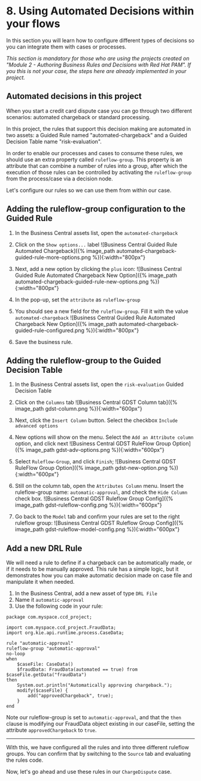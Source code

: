 # 8. Using Automated Decisions within your flows

In this section you will learn how to configure different types of decisions so you can integrate them with cases or processes.

_This section is mandatory for those who are using the projects created on "Module 2 - Authoring Business Rules and Decisions with Red Hat PAM". If you this is not your case, the steps here are already implemented in your project._

## Automated decisions in this project

When you start a credit card dispute case you can go through two different scenarios: automated chargeback or standard processing. 

In this project, the rules that support this decision making are automated in two assets: a Guided Rule named "automated-chargeback" and a Guided Decision Table name "risk-evaluation". 

In order to enable our processes and cases to consume these rules, we should use an extra property called `ruleflow-group`. This property is an attribute that can combine a number of rules into a group, after which the execution of those rules can be controlled by activating the `ruleflow-group` from the process/case via a decision node.

Let's configure our rules so we can use them from within our case. 

## Adding the ruleflow-group configuration to the Guided Rule

1. In the Business Central assets list, open the `automated-chargeback`
2. Click on the `Show options...` label
  ![Business Central Guided Rule Automated Chargeback]({% image_path automated-chargeback-guided-rule-more-options.png %}){:width="800px"}

3. Next, add a new option by clicking the `plus` icon:
  ![Business Central Guided Rule Automated Chargeback New Option]({% image_path automated-chargeback-guided-rule-new-options.png %}){:width="800px"}

4. In the pop-up, set the `attribute` as `ruleflow-group`

5. You should see a new field for the `ruleflow-group`. Fill it with the value `automated-chargeback`
   ![Business Central Guided Rule Automated Chargeback New Option]({% image_path automated-chargeback-guided-rule-configured.png %}){:width="800px"}

6. Save the business rule.

## Adding the ruleflow-group to the Guided Decision Table

1. In the Business Central assets list, open the `risk-evaluation` Guided Decision Table
2. Click on the `Columns` tab
  ![Business Central GDST Column tab]({% image_path gdst-column.png %}){:width="600px"}
3. Next, click the `Insert Column` button. Select the checkbox `Include advanced options`
4. New options will show on the menu. Select the `Add an Attribute column` option, and click next
  ![Business Central GDST RuleFlow Group Option]({% image_path gdst-adv-options.png %}){:width="600px"}

5. Select `Ruleflow-Group`, and click `Finish`;
  ![Business Central GDST RuleFlow Group Option]({% image_path gdst-new-option.png %}){:width="600px"}

6. Still on the column tab, open the `Attributes Column` menu. Insert the ruleflow-group name: `automatic-approval`, and check the `Hide Column` check box.
  ![Business Central GDST Ruleflow Group Config]({% image_path gdst-ruleflow-config.png %}){:width="600px"}

7. Go back to the `Model` tab and confirm your rules are set to the right ruleflow group:
  ![Business Central GDST Ruleflow Group Config]({% image_path gdst-ruleflow-model-config.png %}){:width="600px"}


## Add a new DRL Rule

We will need a rule to define if a chargeback can be automatically made, or if it needs to be manually approved. This rule has a simple logic, but it demonstrates how you can make automatic decision made on case file and manipulate it when needed. 

1. In the Business Central, add a new asset of type `DRL File`
2. Name it `automatic-approval`
3. Use the following code in your rule:

~~~ 
package com.myspace.ccd_project;

import com.myspace.ccd_project.FraudData;
import org.kie.api.runtime.process.CaseData;

rule "automatic-approval"
ruleflow-group "automatic-approval"
no-loop
when
    $caseFile: CaseData()
    $fraudData: FraudData(automated == true) from $caseFile.getData("fraudData")
then
    System.out.println("Automatically approving chargeback.");
    modify($caseFile) {
        add("approvedChargeback", true);
    }
end
~~~

Note our ruleflow-group is set to `automatic-approval`, and that the `then` clause is modifying our FraudData object existing in our caseFile, setting the attribute `approvedChargeback` to `true`.


----- 

With this, we have configured all the rules and into three different ruleflow groups. You can confirm that by switching to the `Source` tab and evaluating the rules code.

Now, let's go ahead and use these rules in our `ChargeDispute` case.


